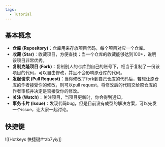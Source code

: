 ```yaml
---
tags:
  - Tutorial
---
```

## 基本概念
 - **仓库 (Repository)**：仓库用来存放项目代码，每个项目对应一个仓库。
 - **收藏 (Star)**：收藏项目，方便查找；当一个仓库的收藏能够达到100+，说明该项目非常优秀。
 - **复制克隆项目 (Fork)**：复制别人的仓库到自己的账号下，相当于复制了一份该项目的代码，可以自由修改，并且不会影响原仓库的代码。
 - **发起请求 (Pull Request)**：当你修改了fork到自己仓库的代码后，若想让原仓库的作者接受你的修改，则可以pull request，将修改后的代码交给原仓库的作者审核并决定是否接受你的修改。
 - **关注 (Watch)**：关注项目，当项目更新时，你会得到通知。
 - **事务卡片 (Issue)**：发现代码bug，但是目前没有成型的解决方案，可以先发一个issue，让大家一起讨论。
## 快捷键 
![[Hotkeys 快捷键#^zb7yiy]]